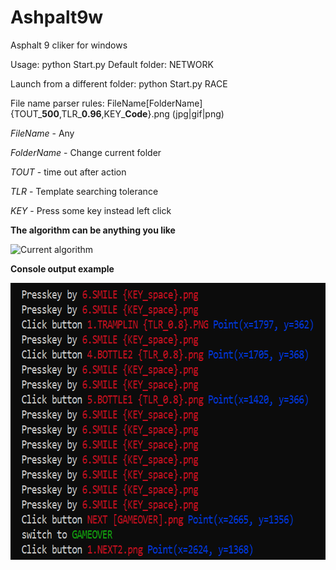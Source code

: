 # Ashpalt9w
Asphalt 9 cliker for windows

Usage: python Start.py
Default folder: NETWORK

Launch from a different folder: python Start.py RACE

File name parser rules:
FileName[FolderName]{TOUT_**500**,TLR_**0.96**,KEY_**Code**}.png (jpg|gif|png)

_FileName_ - Any

_FolderName_ - Change current folder

_TOUT_ - time out after action

_TLR_ - Template searching tolerance

_KEY_ - Press some key instead left click


**The algorithm can be anything you like**

<img src="https://github.com/yaldabaoth444/Ashpalt9w/blob/main/%D0%A1urrent%20algorithm.png" alt="Сurrent algorithm" width="766" height="800">


**Console output example**

<img src="https://github.com/yaldabaoth444/Ashpalt9w/blob/main/Console.png" alt="Сurrent algorithm" width="687" height="443">
